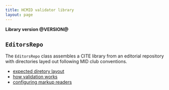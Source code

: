 ```yaml
---
title: HCMID validator library
layout: page
---
```


**Library version @VERSION@**

## `EditorsRepo`

The `EditorsRepo` class assembles a CITE library from an editorial repository with directories layed out following MID club conventions.


- [expected diretory layout](./directories/)
- [how validation works](./walkthrough/)
- [configuring markup readers](./readers/)
